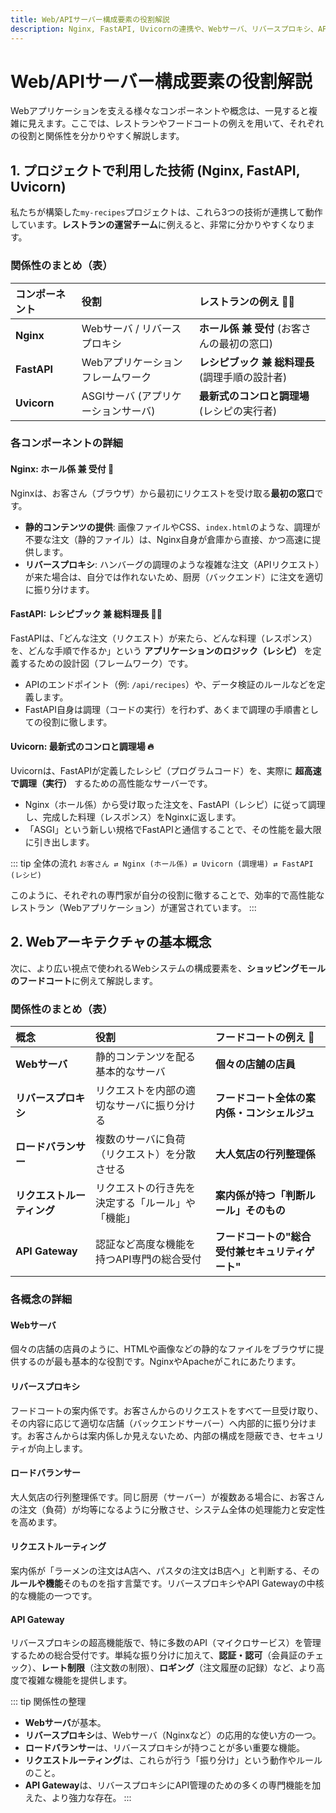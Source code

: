 ```yaml
---
title: Web/APIサーバー構成要素の役割解説
description: Nginx, FastAPI, Uvicornの連携や、Webサーバ、リバースプロキシ、API Gatewayなどのアーキテクチャ概念を、レストランの例えで分かりやすく解説します。
---
```


# Web/APIサーバー構成要素の役割解説

Webアプリケーションを支える様々なコンポーネントや概念は、一見すると複雑に見えます。ここでは、レストランやフードコートの例えを用いて、それぞれの役割と関係性を分かりやすく解説します。

## 1. プロジェクトで利用した技術 (Nginx, FastAPI, Uvicorn)

私たちが構築した`my-recipes`プロジェクトは、これら3つの技術が連携して動作しています。**レストランの運営チーム**に例えると、非常に分かりやすくなります。

### 関係性のまとめ（表）

| コンポーネント | 役割                                     | レストランの例え 👨‍🍳                           |
| :------------- | :--------------------------------------- | :---------------------------------------------- |
| **Nginx** | Webサーバ / リバースプロキシ             | **ホール係 兼 受付** (お客さんの最初の窓口)     |
| **FastAPI** | Webアプリケーションフレームワーク        | **レシピブック 兼 総料理長** (調理手順の設計者) |
| **Uvicorn** | ASGIサーバ (アプリケーションサーバ)      | **最新式のコンロと調理場** (レシピの実行者)     |



### 各コンポーネントの詳細

#### Nginx: ホール係 兼 受付 🤵

Nginxは、お客さん（ブラウザ）から最初にリクエストを受け取る**最初の窓口**です。

* **静的コンテンツの提供**: 画像ファイルやCSS、`index.html`のような、調理が不要な注文（静的ファイル）は、Nginx自身が倉庫から直接、かつ高速に提供します。
* **リバースプロキシ**: ハンバーグの調理のような複雑な注文（APIリクエスト）が来た場合は、自分では作れないため、厨房（バックエンド）に注文を適切に振り分けます。

#### FastAPI: レシピブック 兼 総料理長 🧑‍🍳

FastAPIは、「どんな注文（リクエスト）が来たら、どんな料理（レスポンス）を、どんな手順で作るか」という **アプリケーションのロジック（レシピ）** を定義するための設計図（フレームワーク）です。

* APIのエンドポイント（例: `/api/recipes`）や、データ検証のルールなどを定義します。
* FastAPI自身は調理（コードの実行）を行わず、あくまで調理の手順書としての役割に徹します。

#### Uvicorn: 最新式のコンロと調理場 🔥

Uvicornは、FastAPIが定義したレシピ（プログラムコード）を、実際に **超高速で調理（実行）** するための高性能なサーバーです。

* Nginx（ホール係）から受け取った注文を、FastAPI（レシピ）に従って調理し、完成した料理（レスポンス）をNginxに返します。
* 「ASGI」という新しい規格でFastAPIと通信することで、その性能を最大限に引き出します。

::: tip 全体の流れ
`お客さん ⇄ Nginx (ホール係) ⇄ Uvicorn (調理場) ⇄ FastAPI (レシピ)`

このように、それぞれの専門家が自分の役割に徹することで、効率的で高性能なレストラン（Webアプリケーション）が運営されています。
:::

## 2. Webアーキテクチャの基本概念

次に、より広い視点で使われるWebシステムの構成要素を、**ショッピングモールのフードコート**に例えて解説します。

### 関係性のまとめ（表）

| 概念                  | 役割                                               | フードコートの例え 🏢                           |
| :-------------------- | :------------------------------------------------- | :---------------------------------------------- |
| **Webサーバ** | 静的コンテンツを配る基本的なサーバ                 | **個々の店舗の店員** |
| **リバースプロキシ** | リクエストを内部の適切なサーバに振り分ける         | **フードコート全体の案内係・コンシェルジュ** |
| **ロードバランサー** | 複数のサーバに負荷（リクエスト）を分散させる       | **大人気店の行列整理係** |
| **リクエストルーティング** | リクエストの行き先を決定する「ルール」や「機能」   | **案内係が持つ「判断ルール」そのもの** |
| **API Gateway** | 認証など高度な機能を持つAPI専門の総合受付          | **フードコートの"総合受付兼セキュリティゲート"** |



### 各概念の詳細

#### Webサーバ

個々の店舗の店員のように、HTMLや画像などの静的なファイルをブラウザに提供するのが最も基本的な役割です。NginxやApacheがこれにあたります。

#### リバースプロキシ

フードコートの案内係です。お客さんからのリクエストをすべて一旦受け取り、その内容に応じて適切な店舗（バックエンドサーバー）へ内部的に振り分けます。お客さんからは案内係しか見えないため、内部の構成を隠蔽でき、セキュリティが向上します。

#### ロードバランサー

大人気店の行列整理係です。同じ厨房（サーバー）が複数ある場合に、お客さんの注文（負荷）が均等になるように分散させ、システム全体の処理能力と安定性を高めます。

#### リクエストルーティング

案内係が「ラーメンの注文はA店へ、パスタの注文はB店へ」と判断する、その**ルールや機能**そのものを指す言葉です。リバースプロキシやAPI Gatewayの中核的な機能の一つです。

#### API Gateway

リバースプロキシの超高機能版で、特に多数のAPI（マイクロサービス）を管理するための総合受付です。単純な振り分けに加えて、**認証・認可**（会員証のチェック）、**レート制限**（注文数の制限）、**ロギング**（注文履歴の記録）など、より高度で複雑な機能を提供します。

::: tip 関係性の整理
* **Webサーバ**が基本。
* **リバースプロキシ**は、Webサーバ（Nginxなど）の応用的な使い方の一つ。
* **ロードバランサー**は、リバースプロキシが持つことが多い重要な機能。
* **リクエストルーティング**は、これらが行う「振り分け」という動作やルールのこと。
* **API Gateway**は、リバースプロキシにAPI管理のための多くの専門機能を加えた、より強力な存在。
:::